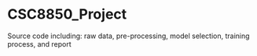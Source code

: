 # CSC8850_Project
Source code including: raw data, pre-processing, model selection, training process, and report
